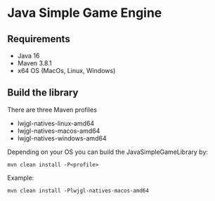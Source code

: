 # Java Simple Game Engine

## Requirements
* Java 16
* Maven 3.8.1
* x64 OS (MacOs, Linux, Windows)

## Build the library
There are three Maven profiles
* lwjgl-natives-linux-amd64
* lwjgl-natives-macos-amd64
* lwjgl-natives-windows-amd64

Depending on your OS you can build the JavaSimpleGameLibrary by:
```
mvn clean install -P<profile>
```
Example:
```
mvn clean install -Plwjgl-natives-macos-amd64
```